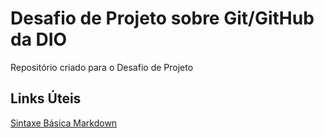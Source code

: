 # Desafio de Projeto sobre Git/GitHub da DIO
Repositório criado para o Desafio de Projeto


## Links Úteis
[Sintaxe Básica Markdown](https://www.markdownguide.org/basic-syntax/)
